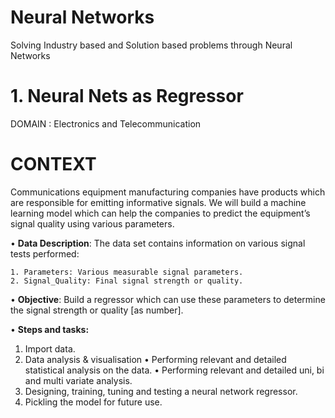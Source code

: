 # Neural Networks
Solving Industry based and Solution based problems through Neural Networks



# 1. Neural Nets as Regressor
DOMAIN : Electronics and Telecommunication

# CONTEXT 
Communications equipment manufacturing companies have products which are responsible for emitting informative signals. We will build a machine learning model which can help the companies to predict the equipment’s signal quality using various parameters.

• **Data Description**: The data set contains information on various signal tests performed:

    1. Parameters: Various measurable signal parameters.
    2. Signal_Quality: Final signal strength or quality.

• **Objective**: Build a regressor which can use these parameters to determine the signal strength or quality [as number].

• **Steps and tasks:**

1. Import data.
2. Data analysis & visualisation
   • Performing relevant and detailed statistical analysis on the data.
   • Performing relevant and detailed uni, bi and multi variate analysis.
3. Designing, training, tuning and testing a neural network regressor.
4. Pickling the model for future use.

